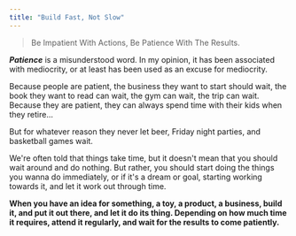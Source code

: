 ```yaml
---
title: "Build Fast, Not Slow"
---
```


> <Highlight>Be Impatient With Actions, Be Patience With The Results.</Highlight>

***Patience*** is a misunderstood word. In my opinion, it has been associated with mediocrity, or at least has been used as an excuse for mediocrity.

Because people are patient, the business they want to start should wait, the book they want to read can wait, the gym can wait, the trip can wait. Because they are patient, they can always spend time with their kids when they retire...

But for whatever reason they never let beer, Friday night parties, and basketball games wait.

We're often told that things take time, but it doesn't mean that you should wait around and do nothing. But rather, you should start doing the things you wanna do immediately, or if it's a dream or goal, starting working towards it, and let it work out through time.

**When you have an idea for something, a toy, a product, a business, build it, and put it out there, and let it do its thing. Depending on how much time it requires, attend it regularly, and wait for the results to come patiently.**
